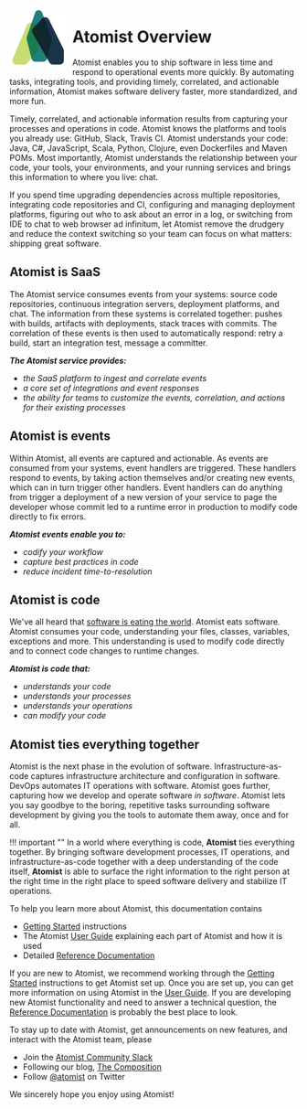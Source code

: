 <img style="float:left; margin-top:7px; margin-right:10px; margin-bottom:10px; margin-left:0px;" src="images/atomist-logo.png" height="100px" width="100px">

# Atomist Overview

Atomist enables you to ship software in less time and respond to
operational events more quickly.  By automating tasks, integrating
tools, and providing timely, correlated, and actionable information,
Atomist makes software delivery faster, more standardized, and more
fun.

Timely, correlated, and actionable information results from capturing
your processes and operations in code.  Atomist knows the platforms
and tools you already use: GitHub, Slack, Travis CI.  Atomist
understands your code: Java, C#, JavaScript, Scala, Python, Clojure,
even Dockerfiles and Maven POMs.  Most importantly, Atomist
understands the relationship between your code, your tools, your
environments, and your running services and brings this information to
where you live: chat.

If you spend time upgrading dependencies across multiple repositories,
integrating code repositories and CI, configuring and managing
deployment platforms, figuring out who to ask about an error in a log,
or switching from IDE to chat to web browser ad infinitum, let Atomist
remove the drudgery and reduce the context switching so your team can
focus on what matters: shipping great software.

## Atomist is SaaS

The Atomist service consumes events from your systems: source code
repositories, continuous integration servers, deployment platforms,
and chat.  The information from these systems is correlated together:
pushes with builds, artifacts with deployments, stack traces with
commits.  The correlation of these events is then used to
automatically respond: retry a build, start an integration test,
message a committer.

***The Atomist service provides:***

-   *the SaaS platform to ingest and correlate events*
-   *a core set of integrations and event responses*
-   *the ability for teams to customize the events, correlation, and
    actions for their existing processes*

## Atomist is events

Within Atomist, all events are captured and actionable.  As events are
consumed from your systems, event handlers are triggered.  These
handlers respond to events, by taking action themselves and/or
creating new events, which can in turn trigger other handlers.  Event
handlers can do anything from trigger a deployment of a new version of
your service to page the developer whose commit led to a runtime error
in production to modify code directly to fix errors.

***Atomist events enable you to:***

-   *codify your workflow*
-   *capture best practices in code*
-   *reduce incident time-to-resolution*

## Atomist is code

We've all heard that [software is eating the world][eating].  Atomist
eats software.  Atomist consumes your code, understanding your files,
classes, variables, exceptions and more.  This understanding is used
to modify code directly and to connect code changes to runtime
changes.

[eating]: https://a16z.com/2016/08/20/why-software-is-eating-the-world/

***Atomist is code that:***

-   *understands <span class="highlight">your</span> code*
-   *understands your processes*
-   *understands your operations*
-   *can <span class="highlight">modify</span> your code*

## Atomist ties everything together

Atomist is the next phase in the evolution of software.
Infrastructure-as-code captures infrastructure architecture and
configuration in software.  DevOps automates IT operations with
software.  Atomist goes further, capturing how we develop and operate
software *in software*.  Atomist lets you say goodbye to the boring,
repetitive tasks surrounding software development by giving you the
tools to automate them away, once and for all.

!!! important ""
    <span class="major-point">In a world where everything is code,
    **Atomist** ties everything together.  By bringing software
    development processes, IT operations, and infrastructure-as-code
    together with a deep understanding of the code itself, **Atomist**
    is able to surface the right information to the right person at
    the right time in the right place to speed software delivery and
    stabilize IT operations.</span>

To help you learn more about Atomist, this documentation contains

-   [Getting Started][getting-started] instructions
-   The Atomist [User Guide][user-guide] explaining each part of
    Atomist and how it is used
-   Detailed [Reference Documentation][refdoc]

If you are new to Atomist, we recommend working through
the [Getting Started][getting-started] instructions to get Atomist set
up.  Once you are set up, you can get more information on using
Atomist in the [User Guide][user-guide].  If you are developing new
Atomist functionality and need to answer a technical question,
the [Reference Documentation][refdoc] is probably the best place to
look.

[getting-started]: getting-started/index.md
[user-guide]: user-guide/index.md
[refdoc]: reference/index.md

To stay up to date with Atomist, get announcements on new features,
and interact with the Atomist team, please

-   Join the [Atomist Community Slack][slack]
-   Following our blog, [The Composition][composition]
-   Follow [@atomist][twitter] on Twitter

[slack]: https://join.atomist.com/
[composition]: https://the-composition.com/
[twitter]: https://twitter.com/atomist

We sincerely hope you enjoy using Atomist!

